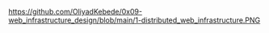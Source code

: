 https://github.com/OliyadKebede/0x09-web_infrastructure_design/blob/main/1-distributed_web_infrastructure.PNG
